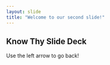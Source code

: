 ```yaml
---
layout: slide
title: "Welcome to our second slide!"
---
```

## Know Thy Slide Deck
Use the left arrow to go back!
